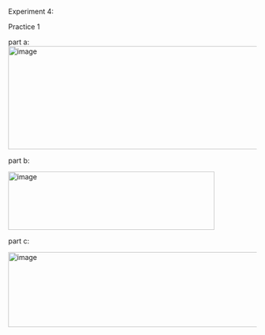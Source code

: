 Experiment 4:

Practice 1

part a:
<img width="1010" height="209" alt="image" src="https://github.com/user-attachments/assets/02c1a97f-4550-4857-964a-30e10cb3d721" />

part b:

<img width="418" height="118" alt="image" src="https://github.com/user-attachments/assets/735a8298-1440-4482-9c5e-9f04067fe463" />

part c:

<img width="1318" height="152" alt="image" src="https://github.com/user-attachments/assets/ed34c08b-4631-4af1-b5fa-f8260c6fb31a" />

